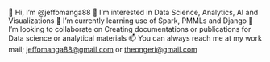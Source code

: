 👋 Hi, I’m @jeffomanga88
👀 I’m interested in Data Science, Analytics, AI and Visualizations
🌱 I’m currently learning use of Spark, PMMLs and Django
💞️ I’m looking to collaborate on Creating documentations or publications for Data science or analytical materials
📫 You can always reach me at my work mail; jeffomanga88@gmail.com or theongeri@gmail.com
